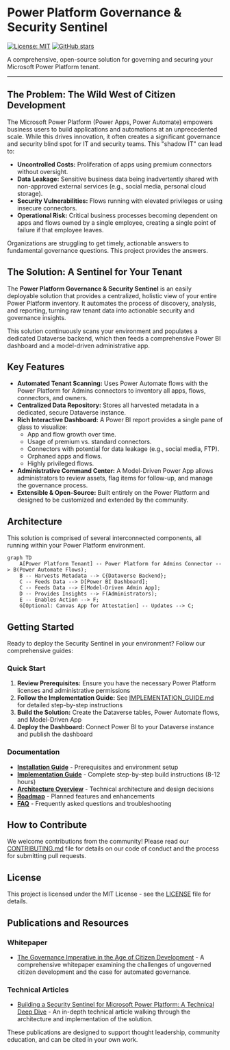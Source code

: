 # Power Platform Governance & Security Sentinel

[![License: MIT](https://img.shields.io/badge/License-MIT-yellow.svg)](LICENSE)
[![GitHub stars](https://img.shields.io/github/stars/rkneela0912/powerplatform-governance-sentinel.svg)](https://github.com/rkneela0912/powerplatform-governance-sentinel/stargazers)


A comprehensive, open-source solution for governing and securing your Microsoft Power Platform tenant.

---

## The Problem: The Wild West of Citizen Development

The Microsoft Power Platform (Power Apps, Power Automate) empowers business users to build applications and automations at an unprecedented scale. While this drives innovation, it often creates a significant governance and security blind spot for IT and security teams. This "shadow IT" can lead to:

*   **Uncontrolled Costs:** Proliferation of apps using premium connectors without oversight.
*   **Data Leakage:** Sensitive business data being inadvertently shared with non-approved external services (e.g., social media, personal cloud storage).
*   **Security Vulnerabilities:** Flows running with elevated privileges or using insecure connectors.
*   **Operational Risk:** Critical business processes becoming dependent on apps and flows owned by a single employee, creating a single point of failure if that employee leaves.

Organizations are struggling to get timely, actionable answers to fundamental governance questions. This project provides the answers.

## The Solution: A Sentinel for Your Tenant

The **Power Platform Governance & Security Sentinel** is an easily deployable solution that provides a centralized, holistic view of your entire Power Platform inventory. It automates the process of discovery, analysis, and reporting, turning raw tenant data into actionable security and governance insights.

This solution continuously scans your environment and populates a dedicated Dataverse backend, which then feeds a comprehensive Power BI dashboard and a model-driven administrative app.

## Key Features

*   **Automated Tenant Scanning:** Uses Power Automate flows with the Power Platform for Admins connectors to inventory all apps, flows, connectors, and owners.
*   **Centralized Data Repository:** Stores all harvested metadata in a dedicated, secure Dataverse instance.
*   **Rich Interactive Dashboard:** A Power BI report provides a single pane of glass to visualize:
    *   App and flow growth over time.
    *   Usage of premium vs. standard connectors.
    *   Connectors with potential for data leakage (e.g., social media, FTP).
    *   Orphaned apps and flows.
    *   Highly privileged flows.
*   **Administrative Command Center:** A Model-Driven Power App allows administrators to review assets, flag items for follow-up, and manage the governance process.
*   **Extensible & Open-Source:** Built entirely on the Power Platform and designed to be customized and extended by the community.

## Architecture

This solution is comprised of several interconnected components, all running within your Power Platform environment.

```mermaid
graph TD
    A[Power Platform Tenant] -- Power Platform for Admins Connector --> B(Power Automate Flows);
    B -- Harvests Metadata --> C{Dataverse Backend};
    C -- Feeds Data --> D[Power BI Dashboard];
    C -- Feeds Data --> E[Model-Driven Admin App];
    D -- Provides Insights --> F(Administrators);
    E -- Enables Action --> F;
    G[Optional: Canvas App for Attestation] -- Updates --> C;
```

## Getting Started

Ready to deploy the Security Sentinel in your environment? Follow our comprehensive guides:

### Quick Start
1.  **Review Prerequisites:** Ensure you have the necessary Power Platform licenses and administrative permissions
2.  **Follow the Implementation Guide:** See [IMPLEMENTATION_GUIDE.md](docs/IMPLEMENTATION_GUIDE.md) for detailed step-by-step instructions
3.  **Build the Solution:** Create the Dataverse tables, Power Automate flows, and Model-Driven App
4.  **Deploy the Dashboard:** Connect Power BI to your Dataverse instance and publish the dashboard

### Documentation
- **[Installation Guide](docs/INSTALLATION.md)** - Prerequisites and environment setup
- **[Implementation Guide](docs/IMPLEMENTATION_GUIDE.md)** - Complete step-by-step build instructions (8-12 hours)
- **[Architecture Overview](docs/ARCHITECTURE.md)** - Technical architecture and design decisions
- **[Roadmap](docs/ROADMAP.md)** - Planned features and enhancements
- **[FAQ](docs/FAQ.md)** - Frequently asked questions and troubleshooting

## How to Contribute

We welcome contributions from the community! Please read our [CONTRIBUTING.md](CONTRIBUTING.md) file for details on our code of conduct and the process for submitting pull requests.

## License

This project is licensed under the MIT License - see the [LICENSE](LICENSE) file for details.


## Publications and Resources

### Whitepaper
- [The Governance Imperative in the Age of Citizen Development](docs/Power_Platform_Governance_Whitepaper.md) - A comprehensive whitepaper examining the challenges of ungoverned citizen development and the case for automated governance.

### Technical Articles
- [Building a Security Sentinel for Microsoft Power Platform: A Technical Deep Dive](docs/Technical_Article_Building_a_Security_Sentinel.md) - An in-depth technical article walking through the architecture and implementation of the solution.

These publications are designed to support thought leadership, community education, and can be cited in your own work.
